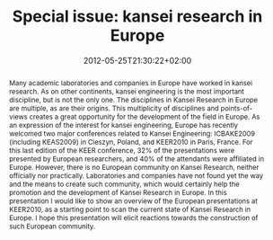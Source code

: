 ---
slug: Special-issue-kansei-research-in-europe
title: "Special issue: kansei research in Europe"
tags: ['kansei', 'kansei_research']
layout: single
searchFilter: Event
publitype: presentation
subsection: lecture
kansei: true
research: 
    -  kansei
institution:
    heig: 1
    logo: TUe
    short: 'TU/e'
    name: "Eindhoven University of Technology"
    web: "https://www.tue.nl/en/"
    colo: "#c72125"
date: 2012-05-25T21:30:22+02:00
reference: "Lévy, P. (2012). Special issue: kansei research in Europe, presented at the Kansei Engineering and Emotion Research International Conference 2012, KEER2012, Penghu, Taiwan. May 22-25, 2012."
abstract: "Many academic laboratories and companies in Europe have worked in kansei research. As on other continents, kansei engineering is the most important discipline, but is not the only one. The disciplines in Kansei Research in Europe are multiple, as are their origins. This multiplicity of disciplines and points-of-views creates a great opportunity for the development of the field in Europe.
As an expression of the interest for kansei engineering, Europe has recently welcomed two major conferences related to Kansei Engineering: ICBAKE2009 (including KEAS2009) in Cieszyn, Poland, and KEER2010 in Paris, France. For this last edition of the KEER conference, 32% of the presentations were presented by European researchers, and 40% of the attendants were affiliated in Europe.
However, there is no European community on Kansei Research, neither officially nor practically. Laboratories and companies have not found yet the way and the means to create such community, which would certainly help the promotion and the development of Kansei Research in Europe.
In this presentation I would like to show an overview of the European presentations at KEER2010, as a starting point to scan the current state of Kansei Research in Europe. I hope this presentation will elicit reactions towards the construction of such European community."
---